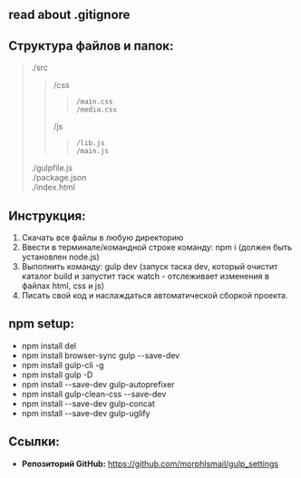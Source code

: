 ## read about .gitignore

## Структура файлов и папок:  
>./src  
>>	/css  
>>>		/main.css  
>>>		/media.css  
>>	/js  
>>>		/lib.js  
>>>		/main.js  
>./gulpfile.js  
>./package.json  
>./index.html  

## Инструкция:  
1. Скачать все файлы в любую директорию   
2. Ввести в терминале/командной строке команду: npm i (должен быть установлен node.js) 
3. Выполнить команду: gulp dev (запуск таска dev, который очистит каталог build и запустит таск watch - отслеживает изменения в файлах html, css и js) 
4. Писать свой код и наслаждаться автоматической сборкой проекта. 

## npm setup:
* npm install del
* npm install browser-sync gulp --save-dev
* npm install gulp-cli -g
* npm install gulp -D
* npm install --save-dev gulp-autoprefixer
* npm install gulp-clean-css --save-dev
* npm install --save-dev gulp-concat
* npm install --save-dev gulp-uglify

## Ссылки:
* __Репозиторий GitHub:__ https://github.com/morphIsmail/gulp_settings

